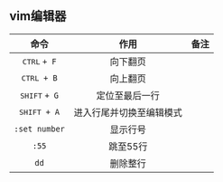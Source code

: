 ## vim编辑器
|命令|作用|备注|
|:-:|:-:|:-:|
|<kbd>CTRL</kbd> `+ F`|向下翻页||
|<kbd>CTRL `+ B`</kbd>|向上翻页||
|<kbd>SHIFT</kbd> `+ G`|定位至最后一行||
|<kbd>SHIFT</kdb> `+ A`|进入行尾并切换至编辑模式||
|`:set number`|显示行号||
|`:55`|跳至55行||
|`dd`|删除整行||
